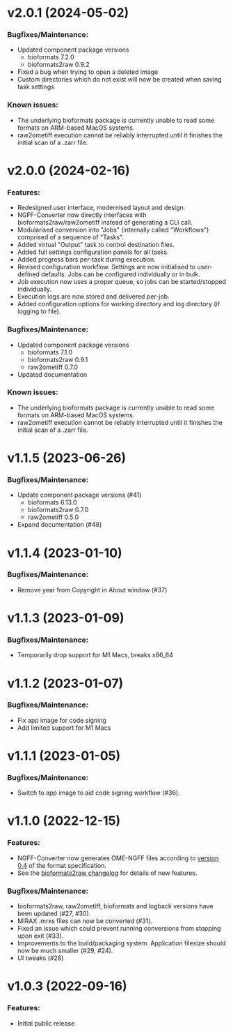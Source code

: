 # v2.0.1 (2024-05-02)

### Bugfixes/Maintenance:
* Updated component package versions
  * bioformats 7.2.0
  * bioformats2raw 0.9.2
* Fixed a bug when trying to open a deleted image
* Custom directories which do not exist will now be created when saving task settings

### Known issues:
* The underlying bioformats package is currently unable to read some formats on ARM-based MacOS systems.
* raw2ometiff execution cannot be reliably interrupted until it finishes the initial scan of a .zarr file.

# v2.0.0 (2024-02-16)

### Features:
* Redesigned user interface, modernised layout and design.
* NGFF-Converter now directly interfaces with bioformats2raw/raw2ometiff instead of generating a CLI call.
* Modularised conversion into "Jobs" (internally called "Workflows") comprised of a sequence of "Tasks".
* Added virtual "Output" task to control destination files.
* Added full settings configuration panels for all tasks.
* Added progress bars per-task during execution.
* Revised configuration workflow. Settings are now initialised to user-defined defaults. Jobs can be configured individually or in bulk.
* Job execution now uses a proper queue, so jobs can be started/stopped individually.
* Execution logs are now stored and delivered per-job.
* Added configuration options for working directory and log directory (if logging to file).


### Bugfixes/Maintenance:
* Updated component package versions
  * bioformats 7.1.0
  * bioformats2raw 0.9.1
  * raw2ometiff 0.7.0
* Updated documentation

### Known issues:
* The underlying bioformats package is currently unable to read some formats on ARM-based MacOS systems.
* raw2ometiff execution cannot be reliably interrupted until it finishes the initial scan of a .zarr file.

# v1.1.5 (2023-06-26)

### Bugfixes/Maintenance:
* Update component package versions (#41)
  * bioformats 6.13.0
  * bioformats2raw 0.7.0
  * raw2ometiff 0.5.0
* Expand documentation (#48)

# v1.1.4 (2023-01-10)

### Bugfixes/Maintenance:
* Remove year from Copyright in About window (#37)

# v1.1.3 (2023-01-09)

### Bugfixes/Maintenance:
* Temporarily drop support for M1 Macs, breaks x86_64

# v1.1.2 (2023-01-07)

### Bugfixes/Maintenance:
* Fix app image for code signing
* Add limited support for M1 Macs

# v1.1.1 (2023-01-05)

### Bugfixes/Maintenance:
* Switch to app image to aid code signing workflow (#36).

# v1.1.0 (2022-12-15)

### Features:
* NGFF-Converter now generates OME-NGFF files according to [version 0.4](https://ngff.openmicroscopy.org/0.4/) of the format specification.
* See the [bioformats2raw changelog](https://github.com/glencoesoftware/bioformats2raw/releases/tag/v0.6.0) for details of new features.

### Bugfixes/Maintenance:
* bioformats2raw, raw2ometiff, bioformats and logback versions have been updated (#27, #30).
* MIRAX .mrxs files can now be converted (#31).
* Fixed an issue which could prevent running conversions from stopping upon exit (#33).
* Improvements to the build/packaging system. Application filesize should now be much smaller (#29, #24).
* UI tweaks (#28)

# v1.0.3 (2022-09-16)

### Features:
* Initial public release
